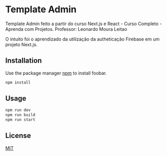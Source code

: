 # Template Admin

Template Admin feito a partir do curso Next.js e React - Curso Completo - Aprenda com Projetos. Professor: Leonardo Moura Leitao

O intuito foi o aprendizado da utilização da autheticação Firebase em um projeto Next.js. 

## Installation

Use the package manager [npm](https://docs.npmjs.com/cli/v9) to install foobar.

```bash
npm install 
```

## Usage

```bash
npm run dev
npm run build
npm run start
```

## License

[MIT](https://choosealicense.com/licenses/mit/)